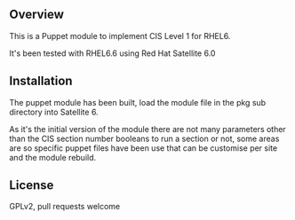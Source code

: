 ## Overview

This is a Puppet module to implement CIS Level 1 for RHEL6.

It's been tested with RHEL6.6 using Red Hat Satellite 6.0

## Installation

The puppet module has been built, load the module file in the pkg sub directory into Satellite 6.

As it's the initial version of the module there are not many parameters other than the CIS section number booleans to run a section or not, some areas are so specific puppet files have been use that can be customise per site and the module rebuild.

## License

GPLv2, pull requests welcome

